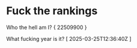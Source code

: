 # Fuck the rankings

Who the hell am I?
{ 22509900 }

What fucking year is it?
[ 2025-03-25T12:36:40Z ]
